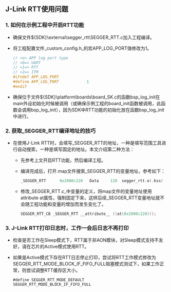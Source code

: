 ## J-Link RTT使用问题


### 1. 如何在示例工程中开启RTT功能

- 确保文件${SDK}\external\segger_rtt\SEGGER_RTT.c加入工程编译。

- 将工程配置文件_custom_config.h_的宏APP_LOG_PORT值修改为1。

  ```c
  // <o> APP log port type
  // <0=> UART
  // <1=> RTT
  // <2=> ITM
  #ifndef APP_LOG_PORT
  #define APP_LOG_PORT            1
  #endif
  ```

- 确保位于文件${SDK}\platform\boards\board_SK.c的函数bsp_log_init在main外设初始化时候被调用（或确保示例工程的board_init函数被调用，此函数会调用bsp_log_init），因为SDK中RTT功能的初始化放在函数bsp_log_init中进行。



### 2. 获取_SEGGER_RTT编译地址的技巧 

- 在使用J-Link RTT时，会填写_SEGGER_RTT的地址，一种是填写范围工具进行自动搜索，一种是填写固定的地址。本文介绍第二种方法：

  - 先参考上文开启RTT功能，然后编译工程。

  - 编译完成后，打开.map文件搜索_SEGGER_RTT的变量地址，参考如下：

    ```c
    _SEGGER_RTT      0x2000c220   Data     120  segger_rtt.o(.bss)
    ```

  - 修改_SEGGER_RTT.c_中变量的定义，将map文件的变量地址使用attribute at属性，强制固定下来，这样后续_SEGGER_RTT变量地址就不会随工程功能和变量的增加而发生变化了。

    ```c
    SEGGER_RTT_CB _SEGGER_RTT __attribute__ ((at(0x2000c220))); 
    ```



### 3. J-Link RTT打印日志时，工作一会后日志不再打印

- 检查是否工作在Sleep模式下，RTT属于非AON模块，对Sleep模式支持不友好，请在芯片的Active模式使用RTT。

- 如果是Active模式下存在RTT日志停止打印，尝试将RTT工作模式修改为SEGGER_RTT_MODE_BLOCK_IF_FIFO_FULL阻塞模式测试下，如果工作正常，则尝试调整RTT缓存区大小。

  ```
  #define SEGGER_RTT_MODE_DEFAULT                   SEGGER_RTT_MODE_BLOCK_IF_FIFO_FULL 
  ```

  